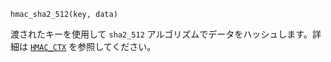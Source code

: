 ```
hmac_sha2_512(key, data)
```

渡されたキーを使用して `sha2_512` アルゴリズムでデータをハッシュします。詳細は [`HMAC_CTX`](@ref) を参照してください。
